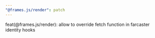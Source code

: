 ```yaml
---
"@frames.js/render": patch
---
```


feat(@frames.js/render): allow to override fetch function in farcaster identity hooks
